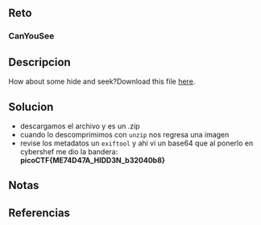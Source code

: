
## Reto
### CanYouSee
## Descripcion
How about some hide and seek?Download this file [here](https://artifacts.picoctf.net/c_titan/129/unknown.zip).
## Solucion
- descargamos el archivo y es un .zip
- cuando lo descomprimimos con `unzip` nos regresa una imagen
- revise los metadatos un `exiftool` y ahi vi un base64 que al ponerlo en cybershef me dio la bandera: **picoCTF{ME74D47A_HIDD3N_b32040b8}**

## Notas

## Referencias
